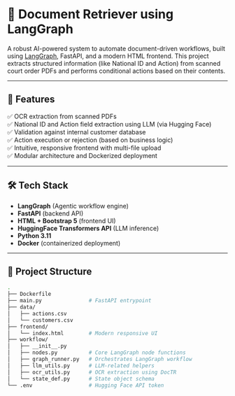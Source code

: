 # 🧠 Document Retriever using LangGraph

A robust AI-powered system to automate document-driven workflows, built using [LangGraph](https://github.com/langchain-ai/langgraph), FastAPI, and a modern HTML frontend. This project extracts structured information (like National ID and Action) from scanned court order PDFs and performs conditional actions based on their contents.

---

## 🚀 Features

✅ OCR extraction from scanned PDFs  
✅ National ID and Action field extraction using LLM (via Hugging Face)  
✅ Validation against internal customer database  
✅ Action execution or rejection (based on business logic)  
✅ Intuitive, responsive frontend with multi-file upload  
✅ Modular architecture and Dockerized deployment  

---

## 🛠️ Tech Stack

- **LangGraph** (Agentic workflow engine)
- **FastAPI** (backend API)
- **HTML + Bootstrap 5** (frontend UI)
- **HuggingFace Transformers API** (LLM inference)
- **Python 3.11**
- **Docker** (containerized deployment)

---

## 📂 Project Structure

```bash
.
├── Dockerfile
├── main.py               # FastAPI entrypoint
├── data/
│   ├── actions.csv
│   └── customers.csv
├── frontend/
│   └── index.html        # Modern responsive UI
├── workflow/
│   ├── __init__.py
│   ├── nodes.py          # Core LangGraph node functions
│   ├── graph_runner.py   # Orchestrates LangGraph workflow
│   ├── llm_utils.py      # LLM-related helpers
│   ├── ocr_utils.py      # OCR extraction using DocTR
│   └── state_def.py      # State object schema
└── .env                  # Hugging Face API token

